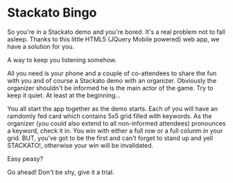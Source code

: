 Stackato Bingo
==============

So you're in a Stackato demo and you're bored. It's a real problem not to fall asleep. Thanks to this little HTML5 (JQuery Mobile powered) web app, we have a solution for you.

A way to keep you listening somehow.

All you need is your phone and a couple of co-attendees to share the fun with you and of course a Stackato demo with an organizer. Obviously the organizer shouldn't be informed he is the main actor of the game. Try to keep it quiet. At least at the beginning...

You all start the app together as the demo starts. Each of you will have an ramdomly fed card which contains 5x5 grid filled with keywords. As the organizer (you could also extend to all non-informed attendees) pronounces a keyword, check it in. You win with either a full row or a full colunm in your grid. BUT, you've got to be the first and can't forget to stand up and yell STACKATO!, otherwise your win will be invalidated.

Easy peasy?

Go ahead! Don't be shy, give it a trial.
